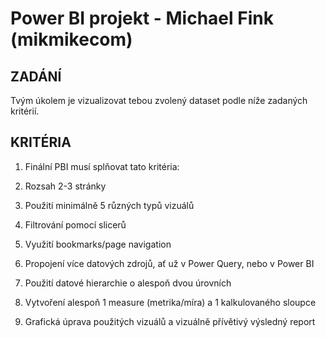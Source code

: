 # Power BI projekt - Michael Fink (mikmikecom)
## ZADÁNÍ

Tvým úkolem je vizualizovat tebou zvolený dataset podle níže zadaných kritérií.


## KRITÉRIA

1. Finální PBI musí splňovat tato kritéria:

2. Rozsah 2-3 stránky

3. Použití minimálně 5 různých typů vizuálů

4. Filtrování pomocí slicerů

5. Využití bookmarks/page navigation

6. Propojení více datových zdrojů, ať už v Power Query, nebo v Power BI

7. Použití datové hierarchie o alespoň dvou úrovních

8. Vytvoření alespoň 1 measure (metrika/míra) a 1 kalkulovaného sloupce

9. Grafická úprava použitých vizuálů a vizuálně přívětivý výsledný report
